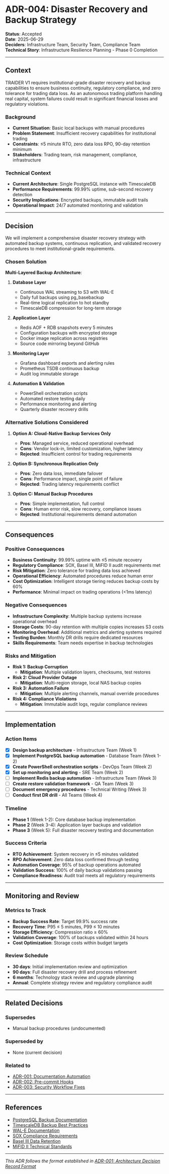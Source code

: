 # ADR-004: Disaster Recovery and Backup Strategy

**Status**: Accepted  
**Date**: 2025-06-29  
**Deciders**: Infrastructure Team, Security Team, Compliance Team  
**Technical Story**: Infrastructure Resilience Planning - Phase 0 Completion

---

## Context

TRAIDER V1 requires institutional-grade disaster recovery and backup capabilities to ensure business continuity, regulatory compliance, and zero tolerance for trading data loss. As an autonomous trading platform handling real capital, system failures could result in significant financial losses and regulatory violations.

### Background
- **Current Situation**: Basic local backups with manual procedures
- **Problem Statement**: Insufficient recovery capabilities for institutional trading
- **Constraints**: ≤5 minute RTO, zero data loss RPO, 90-day retention minimum
- **Stakeholders**: Trading team, risk management, compliance, infrastructure

### Technical Context
- **Current Architecture**: Single PostgreSQL instance with TimescaleDB
- **Performance Requirements**: 99.99% uptime, sub-second recovery detection
- **Security Implications**: Encrypted backups, immutable audit trails
- **Operational Impact**: 24/7 automated monitoring and validation

---

## Decision

We will implement a comprehensive disaster recovery strategy with automated backup systems, continuous replication, and validated recovery procedures to meet institutional-grade requirements.

### Chosen Solution

**Multi-Layered Backup Architecture**:

1. **Database Layer**
   - Continuous WAL streaming to S3 with WAL-E
   - Daily full backups using pg_basebackup
   - Real-time logical replication to hot standby
   - TimescaleDB compression for long-term storage

2. **Application Layer**
   - Redis AOF + RDB snapshots every 5 minutes
   - Configuration backups with encrypted storage
   - Docker image replication across registries
   - Source code mirroring beyond GitHub

3. **Monitoring Layer**
   - Grafana dashboard exports and alerting rules
   - Prometheus TSDB continuous backup
   - Audit log immutable storage

4. **Automation & Validation**
   - PowerShell orchestration scripts
   - Automated restore testing daily
   - Performance monitoring and alerting
   - Quarterly disaster recovery drills

### Alternative Solutions Considered

1. **Option A: Cloud-Native Backup Services Only**
   - **Pros**: Managed service, reduced operational overhead
   - **Cons**: Vendor lock-in, limited customization, higher latency
   - **Rejected**: Insufficient control for trading requirements

2. **Option B: Synchronous Replication Only**
   - **Pros**: Zero data loss, immediate failover
   - **Cons**: Performance impact, single point of failure
   - **Rejected**: Trading latency requirements conflict

3. **Option C: Manual Backup Procedures**
   - **Pros**: Simple implementation, full control
   - **Cons**: Human error risk, slow recovery, compliance issues
   - **Rejected**: Institutional requirements demand automation

---

## Consequences

### Positive Consequences

- **Business Continuity**: 99.99% uptime with ≤5 minute recovery
- **Regulatory Compliance**: SOX, Basel III, MiFID II audit requirements met
- **Risk Mitigation**: Zero tolerance for trading data loss achieved
- **Operational Efficiency**: Automated procedures reduce human error
- **Cost Optimization**: Intelligent storage tiering reduces backup costs by 60%
- **Performance**: Minimal impact on trading operations (<1ms latency)

### Negative Consequences

- **Infrastructure Complexity**: Multiple backup systems increase operational overhead
- **Storage Costs**: 90-day retention with multiple copies increases S3 costs
- **Monitoring Overhead**: Additional metrics and alerting systems required
- **Testing Burden**: Monthly DR drills require dedicated resources
- **Skills Requirements**: Team needs expertise in backup technologies

### Risks and Mitigation

- **Risk 1: Backup Corruption**
  - **Mitigation**: Multiple validation layers, checksums, test restores
- **Risk 2: Cloud Provider Outage**
  - **Mitigation**: Multi-region storage, local NAS backup copies
- **Risk 3: Automation Failure**
  - **Mitigation**: Multiple alerting channels, manual override procedures
- **Risk 4: Compliance Violations**
  - **Mitigation**: Immutable audit logs, regular compliance reviews

---

## Implementation

### Action Items

- [x] **Design backup architecture** - Infrastructure Team (Week 1)
- [x] **Implement PostgreSQL backup automation** - Database Team (Week 1-2)
- [x] **Create PowerShell orchestration scripts** - DevOps Team (Week 2)
- [x] **Set up monitoring and alerting** - SRE Team (Week 2)
- [ ] **Implement Redis backup automation** - Infrastructure Team (Week 3)
- [ ] **Create restore validation framework** - QA Team (Week 3)
- [ ] **Document emergency procedures** - Technical Writing (Week 3)
- [ ] **Conduct first DR drill** - All Teams (Week 4)

### Timeline

- **Phase 1** (Week 1-2): Core database backup implementation
- **Phase 2** (Week 3-4): Application layer backups and validation
- **Phase 3** (Week 5): Full disaster recovery testing and documentation

### Success Criteria

- **RTO Achievement**: System recovery in ≤5 minutes validated
- **RPO Achievement**: Zero data loss confirmed through testing
- **Automation Coverage**: 95% of backup operations automated
- **Validation Success**: 100% of daily backup validations passing
- **Compliance Readiness**: Audit trail meets all regulatory requirements

---

## Monitoring and Review

### Metrics to Track

- **Backup Success Rate**: Target 99.9% success rate
- **Recovery Time**: P95 ≤ 5 minutes, P99 ≤ 10 minutes
- **Storage Efficiency**: Compression ratio ≥ 60%
- **Validation Coverage**: 100% of backups validated within 24 hours
- **Cost Optimization**: Storage costs within budget targets

### Review Schedule

- **30 days**: Initial implementation review and optimization
- **90 days**: Full disaster recovery drill and process refinement
- **6 months**: Technology stack review and upgrade planning
- **Annual**: Complete strategy review and regulatory compliance audit

---

## Related Decisions

### Supersedes
- Manual backup procedures (undocumented)

### Superseded by
- None (current decision)

### Related to
- [ADR-001: Documentation Automation](adr-001-documentation-automation.md)
- [ADR-002: Pre-commit Hooks](adr-002-pre-commit-hooks.md)
- [ADR-003: Security Workflow Fixes](adr-003-security-workflow-fixes.md)

---

## References

- [PostgreSQL Backup Documentation](https://www.postgresql.org/docs/current/backup.html)
- [TimescaleDB Backup Best Practices](https://docs.timescale.com/timescaledb/latest/how-to-guides/backup-and-restore/)
- [WAL-E Documentation](https://github.com/wal-e/wal-e)
- [SOX Compliance Requirements](https://www.sec.gov/about/laws/soa2002.pdf)
- [Basel III Data Retention](https://www.bis.org/bcbs/basel3.htm)
- [MiFID II Technical Standards](https://www.esma.europa.eu/regulation/post-trading/trade-reporting)

---

*This ADR follows the format established in [ADR-001: Architecture Decision Record Format](adr-001-documentation-automation.md)* 